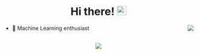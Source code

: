 <div align="center">
   <h1>Hi there! <img src="https://media.giphy.com/media/hvRJCLFzcasrR4ia7z/giphy.gif" width="25px"></h1>
</div>

<img align="right" src="https://github-readme-stats.vercel.app/api?username=ManiacMaxo&count_private=true&show_icons=true&hide_title=true&hide=stars" />

- 👀 Machine Learning enthusiast

<br>

<div align="center">
   <img src="https://github-profile-trophy.vercel.app/?username=ManiacMaxo&theme=flat&no-frame=true&margin-w=30" />
</div>
